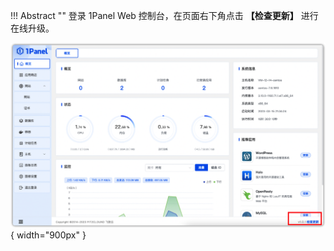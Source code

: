 
!!! Abstract ""
	登录 1Panel Web 控制台，在页面右下角点击 **【检查更新】** 进行在线升级。

![img.png](../img/installation/检查更新.png){ width="900px" }